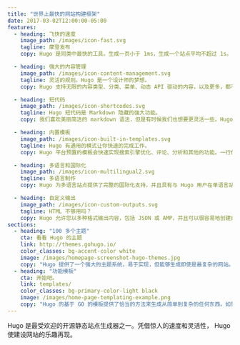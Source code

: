 ```yaml
---
title: "世界上最快的网站构建框架"
date: 2017-03-02T12:00:00-05:00
features:
  - heading: 飞快的速度
    image_path: /images/icon-fast.svg
    tagline: 摩登发布
    copy: Hugo 是同类中最快的工具。生成一页小于 1ms，生成一个站点平均不超过 1s。

  - heading: 强大的内容管理
    image_path: /images/icon-content-management.svg
    tagline: 灵活的规则。Hugo 是一个设计师的梦想。
    copy: Hugo 支持无限的内容类型、分类、菜单、动态 API 驱动的内容，以及更多，都不需要插件。

  - heading: 短代码
    image_path: /images/icon-shortcodes.svg
    tagline: Hugo 短代码是 Markdown 隐藏的强大功能。
    copy: 我们喜欢美丽简洁的 markdown 语法，但是有时候我们也想要更灵活一些。Hugo 短代码允许既美丽又灵活。

  - heading: 内置模板
    image_path: /images/icon-built-in-templates.svg
    tagline: Hugo 有通用的模式让你快速的完成工作。
    copy: Hugo 平台预置的模板会快速实现搜索引擎优化、评论、分析和其他的功能。一行代码，你就完成了。

  - heading: 多语言和国际化
    image_path: /images/icon-multilingual2.svg
    tagline: 多语言制作
    copy: Hugo 为多语言站点提供了完整的国际化支持，并且具有与 Hugo 用户在单语言站点中喜爱的相同的简单开发体验。

  - heading: 自定义输出
    image_path: /images/icon-custom-outputs.svg
    tagline: HTML 不够用吗？
    copy: Hugo 允许您以多种格式输出内容，包括 JSON 或 AMP，并且可以很容易地创建自己的内容。
sections:
  - heading: "100 多个主题"
    cta: 看看 Hugo 的主题
    link: http://themes.gohugo.io/
    color_classes: bg-accent-color white
    image: /images/homepage-screenshot-hugo-themes.jpg
    copy: "Hugo 提供了一个强大的主题系统，易于实现，但能够生成即使是最复杂的网站。"
  - heading: "功能模板"
    cta: 开始吧。
    link: templates/
    color_classes: bg-primary-color-light black
    image: /images/home-page-templating-example.png
    copy: "Hugo 的基于 GO 的模板提供了恰当的方法来生成从简单到复杂的任何东西。如果你喜欢 Jade/Pug 类似的语法，你也可以使用 Amber 、 Ace 或三种任意组合。"
---
```


Hugo 是最受欢迎的开源静态站点生成器之一。凭借惊人的速度和灵活性， Hugo 使建设网站的乐趣再现。
